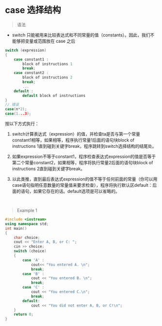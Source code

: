 


&emsp;
# case 选择结构

>语法
- switch 只能被用来比较表达式和不同常量的值（constants）。因此，我们不能够把变量或范围放在 case 之后
```c++
switch (expression)
{
    case constant1 :
        block of instructions 1
        break;
    case constant2 :
        block of instructions 2
        break;
        ...    
    default :
        default block of instructions
}
// 错误
case(n*2);
case(1...3);
```

按以下方式执行：
1. switch计算表达式（expression）的值，并检查ta是否与第一个常量constant1相等，如果相等，程序执行常量1后面的语句块block of instructions 1直到碰到关键字break，程序跳转到switch选择结构的结尾处。

2. 如果expression不等于constant1，程序检查表达式expression的值是否等于第二个常量constant2，如果相等，程序将执行常量2后面的语句块block of instructions 2直到碰到关键字break。

3. 以此类推，直到最后表达式expression的值不等于任何前面的常量（你可以用case语句指明任意数量的常量值来要求检查），程序将执行默认区default：后面的语句，如果它存在的话。default选项是可以省略的。

&emsp;
>Example 1
```cpp
#include <iostream>
using namespace std;
int main()
{
    char choice;
    cout << "Enter A, B, or C: ";
    cin >> choice;
    switch (choice)
    {
        case 'A' :
            cout<< "You entered A. \n";
            break;
        case 'B' :
            cout << "You entered B. \n";
            break;
        case 'C' :
            cout << "You entered C.\n";
            break;
        default:
            cout << "You did not enter A, B, or C!\n";
    }
    return 0;
}
```

